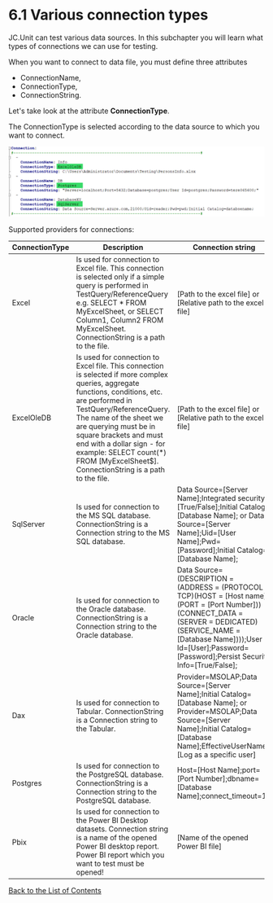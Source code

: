 # 6.1 Various connection types

JC.Unit can test various data sources. In this subchapter you will learn
what types of connections we can use for testing.

When you want to connect to data file, you must define three attributes
- ConnectionName, 
- ConnectionType, 
- ConnectionString.

Let\'s take look at the attribute **ConnectionType**.

The ConnectionType is selected according to the data source to which you
want to connect.

![ConnectionType](Images/media/image27.png)

Supported providers for connections:

| **ConnectionType** | **Description** | **Connection string**| **An Example** |
|----------------|----------------|----------------|----------------|
| Excel | Is used for connection to Excel file. This connection is selected only if a simple query is performed in TestQuery/ReferenceQuery e.g. SELECT * FROM MyExcelSheet, or SELECT Column1, Column2 FROM MyExcelSheet. ConnectionString is a path to the file. | [Path to the excel file] or [Relative path to the excel file] | C:\Users\TerezaCerná\Documents\JC.Unit\PersonsInfo.xlsx or ..\PersonsInfo.xlsx|
| ExcelOleDB | Is used for connection to Excel file. This connection is selected if more complex queries, aggregate functions, conditions, etc. are performed in TestQuery/ReferenceQuery. The name of the sheet we are querying must be in square brackets and must end with a dollar sign - for example: SELECT count(*) FROM [MyExcelSheet$]. ConnectionString is a path to the file.   | [Path to the excel file] or [Relative path to the excel file] | C:\Users\TerezaCerná\Documents\JC.Unit\PersonsInfo.xlsx or ..\PersonsInfo.xlsx |
| SqlServer | Is used for connection to the MS SQL database. ConnectionString is a Connection string to the MS SQL database. | Data Source=[Server Name];Integrated security=[True/False];Initial Catalog=[Database Name]; or Data Source=[Server Name];Uid=[User Name];Pwd=[Password];Initial Catalog=[Database Name]; | Data Source=demoserver<span></span>.database.windows.net;Integrated Security=True;Initial Catalog=TestDatabase; or Data Source=demoserver<span></span>.database.windows.net;Uid=User123;Pwd=Password123;Initial Catalog=TestDatabase;|
| Oracle | Is used for connection to the Oracle database. ConnectionString is a Connection string to the Oracle database. | Data Source=(DESCRIPTION = (ADDRESS = (PROTOCOL = TCP)(HOST = [Host name])(PORT = [Port Number])) (CONNECT_DATA = (SERVER = DEDICATED) (SERVICE_NAME = [Database Name])));User Id=[User];Password=[Password];Persist Security Info=[True/False]; | Data Source=(DESCRIPTION = (ADDRESS = (PROTOCOL = TCP)(HOST = DATA1<span></span>.DEMO.COM)(PORT = 1521)) (CONNECT_DATA = (SERVER = DEDICATED) (SERVICE_NAME = DWHDemo)));User Id=User123;Password=Password123;Persist Security Info=True;|
| Dax | Is used for connection to Tabular. ConnectionString is a Connection string to the Tabular. | Provider=MSOLAP;Data Source=[Server Name];Initial Catalog=[Database Name]; or Provider=MSOLAP;Data Source=[Server Name];Initial Catalog=[Database Name];EffectiveUserName=[Log as a specific user] | Provider=MSOLAP;Data Source=czdem007\tabular;Initial Catalog=DemoTab; or Provider=MSOLAP;Data Source=czdem007\tabular;Initial Catalog=DemoTab;EffectiveUserName = "User\XXX123" |
| Postgres | Is used for connection to the PostgreSQL database. ConnectionString is a Connection string to the PostgreSQL database. | Host=[Host Name];port=[Port Number];dbname=[Database Name];connect_timeout=10 | Host=localhost;port=5432;dbname=postgres;connect_timeout=10 |
| Pbix | Is used for connection to the Power BI Desktop datasets. Connection string is a name of the opened Power BI desktop report. Power BI report which you want to test must be opened! | [Name of the opened Power BI file] | My Demo Report |

[Back to the List of Contents](0.&#32;List&#32;of&#32;Contents.md)  